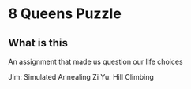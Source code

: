 # 8 Queens Puzzle

## What is this
An assignment that made us question our life choices

Jim: Simulated Annealing
Zi Yu: Hill Climbing
